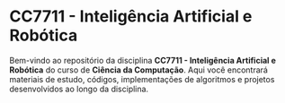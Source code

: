 # CC7711 - Inteligência Artificial e Robótica  

Bem-vindo ao repositório da disciplina **CC7711 - Inteligência Artificial e Robótica** do curso de **Ciência da Computação**. Aqui você encontrará materiais de estudo, códigos, implementações de algoritmos e projetos desenvolvidos ao longo da disciplina.
